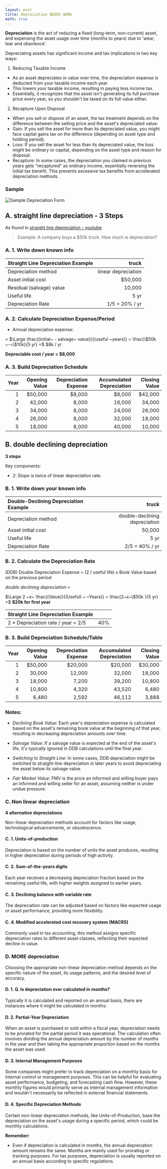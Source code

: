 ```yaml
---
layout: post
title: Depreciation NEEDS WORK
math: true
---
```



**Depreciation** is the act of reducing a fixed (long-term, non-current) asset, and expensing the asset usage over time (months to years) due to 'wear, tear and obsolesce'.

Depreciating assets has significant income and tax implications in two key ways:

1. Reducing Taxable Income

- As an asset depreciates in value over time, the depreciation expense is deducted from your taxable income each year.
- This lowers your taxable income, resulting in paying less income tax.
- Essentially, it recognizes that the asset isn't generating its full purchase price every year, so you shouldn't be taxed on its full value either.

2. Recapture Upon Disposal

- When you sell or dispose of an asset, the tax treatment depends on the difference between the selling price and the asset's depreciated value:
- Gain: If you sell the asset for more than its depreciated value, you might face capital gains tax on the difference (depending on asset type and holding period).
- Loss: If you sell the asset for less than its depreciated value, the loss might be ordinary or capital, depending on the asset type and reason for disposal.
- Recapture: In some cases, the depreciation you claimed in previous years gets "recaptured" as ordinary income, essentially reversing the initial tax benefit. This prevents excessive tax benefits from accelerated depreciation methods.

### Sample

![Sample Depreciation Form](/assets/mc-graw-accounting-course/bs.showing.equip.minus.depreciation.png)

## A. straight line depreciation - 3 Steps

As found in [straight line depreciation - youtube](https://www.youtube.com/watch?v=iruD9KTNnNc)

> Example:
> A company buys a $50k truck. How much is depreciation?

### A. 1. Write down known info

| Straight Line Depreciation Example |truck|
|:-----------------------------------|-:|
| Depreciation method | linear depreciation |
| Asset initial cost | $50,000 |
| Residual (salvage) value | 10,000 |
| Useful life | 5 yr |
| Depreciation Rate | 1/5 = 20% / yr |


### A. 2. Calculate Depreciation Expense/Period

- Annual depreciation expense:

= $\Large \frac{(initial~ - salvage~ value)}{(useful  ~years)} = \frac{\$50k ~-~\$10k}{5 yr} =$ \$8k / yr

**Depreciable cost / year = $8,000**


### A. 3. Build Depreciation Schedule

| Year | Opening Value | Depreciation Expense | Accumulated Depreciation | Closing Value |
|---:|--------:|-------:|-------:|--------:|
| 1  | $50,000 | $8,000 | $8,000 | $42,000 |
| 2  |  42,000 |  8,000 | 16,000 |  34,000 |
| 3  |  34,000 |  8,000 | 24,000 |  26,000 |
| 4  |  26,000 |  8,000 | 32,000 |  18,000 |
| 5  |  18,000 |  8,000 | 40,000 |  10,000 |


## B. double declining depreciation

**3 steps**

Key components:

- *2*: Slope is twice of linear depreciation rate.

### B. 1. Write down your known info

| Double-Declining Depreciation Example |truck|
| :--- |-----: |
| Depreciation method | double-declining depreciation   |
| Asset initial cost | 50,000 |
| Useful life | 5 yr |
| Depreciation Rate | 2/5 = 40% / yr |


### B. 2. Calculate the Depreciation Rate

(DDB) Double Depreciation Expense = (2 / useful life) x Book Value based on the previous period

*double declining depreciation* =   

$\Large 2 ~x~ \frac{(Value)}{(Usefull ~ ~Years)} = \frac{2~x~\$50k }{5 yr} =$ **\$20k for first year**


| Straight Line Depreciation Example ||
|:--|-----:|
| 2 * Depreciation rate / year = 2/5 | 40% |


### B. 3. Build Depreciation Schedule/Table

| Year | Opening Value | Depreciation Expense | Accumulated Depreciation | Closing Value |
|---:|--------:|--------:|--------:|--------:|
| 1  | $50,000 | $20,000 | $20,000 | $30,000 |
| 2  |  30,000 |  12,000 |  32,000 |  18,000 |
| 3  |  18,000 |   7,200 |  39,200 |  10,800 |
| 4  |  10,800 |   4,320 |  43,520 |   6,480 |
| 5  |   6,480 |   2,592 |  46,112 |   3,888 |

### Notes:

- *Declining Book Value*: Each year's depreciation expense is calculated based on the asset's remaining book value at the beginning of that year, resulting in decreasing depreciation amounts over time.   

- *Salvage Value*: If a salvage value is expected at the end of the asset's life, it's typically ignored in DDB calculations until the final year.  

- *Switching to Straight Line*: In some cases, DDB depreciation might be switched to straight-line depreciation in later years to avoid depreciating the asset below its salvage value.

- *Fair Market Value*: FMV is the price an informed and willing buyer pays an informed and willing seller for an asset, assuming neither is under undue pressure. 
  
### C. Non linear depreciation


**4 alternative depreciations**

Non-linear depreciation methods account for factors like usage, technological advancements, or obsolescence. 


#### C. 1. Units-of-production

Depreciation is based on the number of units the asset produces, resulting in higher depreciation during periods of high activity.

#### C. 2. Sum-of-the-years digits

Each year receives a decreasing depreciation fraction based on the remaining useful life, with higher weights assigned to earlier years.

#### C. 3. Declining balance with variable rate

The depreciation rate can be adjusted based on factors like expected usage or asset performance, providing more flexibility.

#### C. 4. Modified accelerated cost recovery system (MACRS)

Commonly used in tax accounting, this method assigns specific depreciation rates to different asset classes, reflecting their expected decline in value.


### D. MORE depreciation

Choosing the appropriate non-linear depreciation method depends on the specific nature of the asset, its usage patterns, and the desired level of accuracy.

#### D. 1. Q. Is depreciation ever calculated in months?

Typically it is calculated and reported on an annual basis, there are instances where it might be calculated in months:

#### D. 2. Partial-Year Depreciation

When an asset is purchased or sold within a fiscal year, depreciation needs to be prorated for the partial period it was operational. The calculation often involves dividing the annual depreciation amount by the number of months in the year and then taking the appropriate proportion based on the months the asset was used.

#### D. 3. Internal Management Purposes

Some companies might prefer to track depreciation on a monthly basis for internal control or management purposes. This can be helpful for evaluating asset performance, budgeting, and forecasting cash flow. However, these monthly figures would primarily serve as internal management information and wouldn't necessarily be reflected in external financial statements.

#### D. 4. Specific Depreciation Methods

Certain non-linear depreciation methods, like Units-of-Production, base the depreciation on the asset's usage during a specific period, which could be monthly calculations.

**Remember:**

- Even if depreciation is calculated in months, the annual depreciation amount remains the same. Months are mainly used for prorating or tracking purposes. For tax purposes, depreciation is usually reported on an annual basis according to specific regulations.
